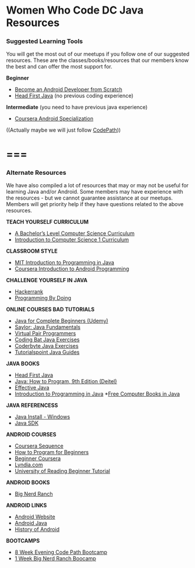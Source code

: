 # Women Who Code DC Java Resources


### Suggested Learning Tools
You will get the most out of our meetups if you follow one of our suggested resources. These are the classes/books/resources that our members know the best and can offer the most support for.


**Beginner**   

* [Become an Android Developer from Scratch](https://www.udemy.com/become-an-android-developer-from-scratch/?dtcode=TPTbIQE29HVW) 
* [Head First Java](http://www.amazon.com/Head-First-Java-2nd-Edition/dp/0596009208/ref=sr_1_1?ie=UTF8&qid=1400022857&sr=8-1&keywords=head+first+java) (no previous coding experience)

**Intermediate** (you need to have previous java experience)   

* [Coursera Android Specialization](https://www.coursera.org/specialization/mobilecloudcomputing2/36?utm_medium=listingPage)

((Actually maybe we will just follow [CodePath](http://guides.codepath.com/android)))

===
===

### Alternate Resources

We have also compiled a lot of resources that may or may not be useful for learning Java and/or Android. Some members may have experience with the resources - but we cannot guarantee assistance at our meetups. Members will get priority help if they have questions related to the above resources.

**TEACH YOURSELF CURRICULUM**
* [A Bachelor’s Level Computer Science Curriculum](http://blog.agupieware.com/2014/05/online-learning-bachelors-level.html)
* [Introduction to Computer Science 1 Curriculum](https://learn.saylor.org/course/view.php?id=6)

**CLASSROOM STYLE**
* [MIT Introduction to Programming in Java](http://ocw.mit.edu/courses/electrical-engineering-and-computer-science/6-092-introduction-to-programming-in-java-january-iap-2010/)
* [Coursera Introduction to Android Programming](https://class.coursera.org/android-001/lecture)

**CHALLENGE YOURSELF IN JAVA**
* [Hackerrank](https://www.hackerrank.com/domains/java/java-introduction/difficulty/all/page/1)
* [Programming By Doing](https://programmingbydoing.com/)

**ONLINE COURSES BAD TUTORIALS**
* [Java for Complete Beginners (Udemy)](https://www.udemy.com/java-tutorial/)
* [Saylor: Java Fundamentals](https://learn.saylor.org/mod/page/view.php?id=36)
* [Virtual Pair Programmers](https://www.virtualpairprogrammers.com/training-courses/Java-Fundamentals-training.html)
* [Coding Bat Java Exercises](http://codingbat.com/java)
* [Coderbyte Java Exercises](http://www.coderbyte.com/CodingArea/Challenges/)
* [Tutorialspoint Java Guides](http://www.tutorialspoint.com/java/)


**JAVA BOOKS**
* [Head First Java](http://www.amazon.com/Head-First-Java-2nd-Edition/dp/0596009208/ref=sr_1_1?ie=UTF8&qid=1400022857&sr=8-1&keywords=head+first+java)
* [Java: How to Program, 9th Edition (Deitel)](http://www.amazon.com/Java-How-Program-Edition-Deitel/dp/0132575663)
* [Effective Java](http://www.amazon.com/Effective-Java-Edition-Joshua-Bloch/dp/0321356683)
* [Introduction to Programming in Java](http://introcs.cs.princeton.edu/java/home/)
*[Free Computer Books in Java](http://freecomputerbooks.com/search.html?cx=partner-pub-5976068913745703%3A4325807428&cof=FORID%3A10&ie=UTF-8&q=java+programming&sitesearch=freecomputerbooks.com&keywords=java+programming)

**JAVA REFERENCESS**

* [Java Install - Windows](https://docs.google.com/document/d/1ta3rGU8JUHxvqEFFuGaopkqsaZZgbpHjF-6mhSxBJy8/edit?usp=sharing)
* [Java SDK](http://www.oracle.com/technetwork/java/javase/downloads/index.html)

**ANDROID COURSES**

* [Coursera Sequence](https://www.coursera.org/specialization/mobilecloudcomputing2/36?utm_medium=listingPage)
* [How to Program for Beginners](http://www.linux.com/learn/docs/683628-android-programming-for-beginners-part-1)
* [Beginner Coursera](https://www.coursera.org/course/androidapps101)
* [Lyndia.com](http://www.lynda.com/Android-tutorials/Building-Note-Taking-App-Android/122466-2.html)
* [University of Reading Beginner Tutorial](https://www.futurelearn.com/courses/begin-programming)

**ANDROID BOOKS**

* [Big Nerd Ranch](http://www.bignerdranch.com/we-write/android-programming.html)

**ANDROID LINKS**

* [Android Website](http://developer.android.com/about/index.html)
* [Android Java](http://developer.android.com/sdk/index.html)
* [History of Android](http://arstechnica.com/gadgets/2014/06/building-android-a-40000-word-history-of-googles-mobile-os/)

**BOOTCAMPS**

* [8 Week Evening Code Path Bootcamp](https://codepath.com/androidbootcamp)
* [1 Week Big Nerd Ranch Boocamp](https://training.bignerdranch.com/classes/android-bootcamp)
